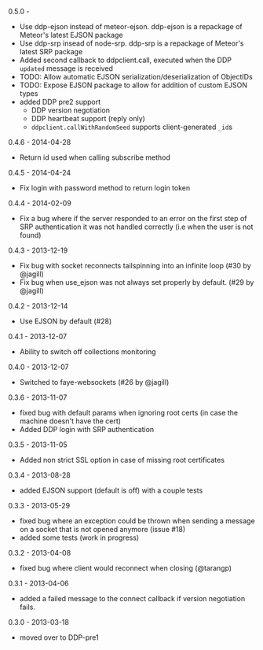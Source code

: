0.5.0 -

  - Use ddp-ejson instead of meteor-ejson. ddp-ejson is a repackage of Meteor's latest EJSON package
  - Use ddp-srp insead of node-srp. ddp-srp is a repackage of Meteor's latest SRP package
  - Added second callback to ddpclient.call, executed when the DDP `updated` message is received
  - TODO: Allow automatic EJSON serialization/deserialization of ObjectIDs
  - TODO: Expose EJSON package to allow for addition of custom EJSON types
  - added DDP pre2 support
    - DDP version negotiation
    - DDP heartbeat support (reply only)
    - `ddpclient.callWithRandomSeed` supports client-generated `_id`s

0.4.6 - 2014-04-28

  - Return id used when calling subscribe method

0.4.5 - 2014-04-24

  - Fix login with password method to return login token 

0.4.4 - 2014-02-09

  - Fix a bug where if the server responded to an error on the first step of SRP authentication it was not handled correctly (i.e when the user is not found)

0.4.3 - 2013-12-19

  - Fix bug with socket reconnects tailspinning into an infinite loop (#30 by @jagill)
  - Fix bug when use_ejson was not always set properly by default. (#29 by @jagill)

0.4.2 - 2013-12-14
  - Use EJSON by default (#28)

0.4.1 - 2013-12-07
  - Ability to switch off collections monitoring

0.4.0 - 2013-12-07
  - Switched to faye-websockets (#26 by @jagill)

0.3.6 - 2013-11-07
  - fixed bug with default params when ignoring root certs (in case the machine doesn't have the cert)
  - Added DDP login with SRP authentication

0.3.5 - 2013-11-05
 - Added non strict SSL option in case of missing root certificates

0.3.4 - 2013-08-28
 - added EJSON support (default is off) with a couple tests

0.3.3 - 2013-05-29
 - fixed bug where an exception could be thrown when sending a message on a socket that is not opened anymore (issue #18)
 - added some tests (work in progress)

0.3.2 - 2013-04-08
  - fixed bug where client would reconnect when closing (@tarangp)

0.3.1 - 2013-04-06
  - added a failed message to the connect callback if version negotiation fails.

0.3.0 - 2013-03-18
  - moved over to DDP-pre1
